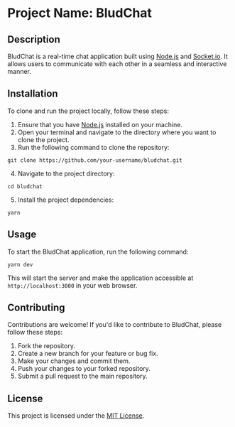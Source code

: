 # Project Name: BludChat

## Description

BludChat is a real-time chat application built using [Node.js](https://nodejs.org/) and [Socket.io](https://socket.io/). It allows users to communicate with each other in a seamless and interactive manner.

## Installation

To clone and run the project locally, follow these steps:

1. Ensure that you have [Node.js](https://nodejs.org/) installed on your machine.
2. Open your terminal and navigate to the directory where you want to clone the project.
3. Run the following command to clone the repository:

```
git clone https://github.com/your-username/bludchat.git
```

4. Navigate to the project directory:

```
cd bludchat
```

5. Install the project dependencies:

```
yarn
```

## Usage

To start the BludChat application, run the following command:

```
yarn dev
```

This will start the server and make the application accessible at `http://localhost:3000` in your web browser.

## Contributing

Contributions are welcome! If you'd like to contribute to BludChat, please follow these steps:

1. Fork the repository.
2. Create a new branch for your feature or bug fix.
3. Make your changes and commit them.
4. Push your changes to your forked repository.
5. Submit a pull request to the main repository.

## License

This project is licensed under the [MIT License](LICENSE).
